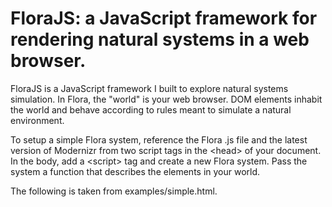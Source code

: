 # FloraJS: a JavaScript framework for rendering natural systems in a web browser.

FloraJS is a JavaScript framework I built to explore natural systems simulation. In Flora, the "world" is your web browser. DOM elements inhabit the world and behave according to rules meant to simulate a natural environment.

To setup a simple Flora system, reference the Flora .js file and the latest version of Modernizr from two script tags in the &lt;head&gt; of your document. In the body, add a &lt;script&gt; tag and create a new Flora system. Pass the system a function that describes the elements in your world.

The following is taken from examples/simple.html.

<!DOCTYPE html>
  <html>
  <head>
    <meta http-equiv="content-type" content="text/html; charset=UTF-8" />
    <title>Flora</title>
    <link rel="stylesheet" href="css/flora.css" type="text/css" charset="utf-8">
    <script src="js/modernizr.js" type="text/javascript" charset="utf-8"></script>
    <script src="js/flora.min.js" type="text/javascript" charset="utf-8"></script>
  </head>
  <body>
    <script type="text/javascript" charset="utf-8">

      // create a new system
      var system = new exports.FloraSystem();

      // start the system; pass initial instuctions
      system.start(function () {
        new Flora.Mover();
      });
    </script>
  </body>
</html>